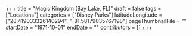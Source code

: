 +++
title = "Magic Kingdom (Bay Lake, FL)"
draft = false
tags = ["Locations"]
categories = ["Disney Parks"]
latitudeLongitude = ["28.419033326140294", "-81.58179035767198"]
pageThumbnailFile = ""
startDate = "1971-10-01"
endDate = ""
contributors = []
+++
